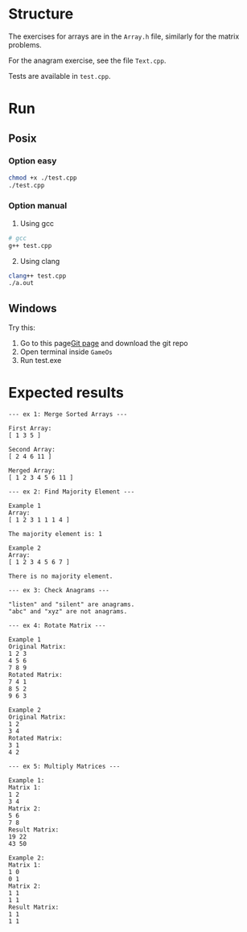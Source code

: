 # Structure

The exercises for arrays are in the `Array.h` file, similarly for the matrix
problems.

For the anagram exercise, see the file `Text.cpp`.

Tests are available in `test.cpp`.

# Run

## Posix

### Option easy

```bash
chmod +x ./test.cpp
./test.cpp
```

### Option manual

1. Using gcc

```bash
# gcc
g++ test.cpp
```

2. Using clang

```bash
clang++ test.cpp
./a.out
```

## Windows

Try this:

1. Go to this
   page[Git page](https://github.com/delyan-kirov/public/tree/master/strypes/home_work_6)
   and download the git repo
2. Open terminal inside `GameOs`
3. Run test.exe

# Expected results

```
--- ex 1: Merge Sorted Arrays ---

First Array:
[ 1 3 5 ]

Second Array:
[ 2 4 6 11 ]

Merged Array:
[ 1 2 3 4 5 6 11 ]

--- ex 2: Find Majority Element ---

Example 1
Array:
[ 1 2 3 1 1 1 4 ]

The majority element is: 1

Example 2
Array:
[ 1 2 3 4 5 6 7 ]

There is no majority element.

--- ex 3: Check Anagrams ---

"listen" and "silent" are anagrams.
"abc" and "xyz" are not anagrams.

--- ex 4: Rotate Matrix ---

Example 1
Original Matrix:
1 2 3
4 5 6
7 8 9
Rotated Matrix:
7 4 1
8 5 2
9 6 3

Example 2
Original Matrix:
1 2
3 4
Rotated Matrix:
3 1
4 2

--- ex 5: Multiply Matrices ---

Example 1:
Matrix 1:
1 2
3 4
Matrix 2:
5 6
7 8
Result Matrix:
19 22
43 50

Example 2:
Matrix 1:
1 0
0 1
Matrix 2:
1 1
1 1
Result Matrix:
1 1
1 1
```
